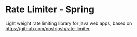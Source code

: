 # Rate Limiter - Spring

Light weight rate limiting library for java web apps, based on https://github.com/poshjosh/rate-limiter
